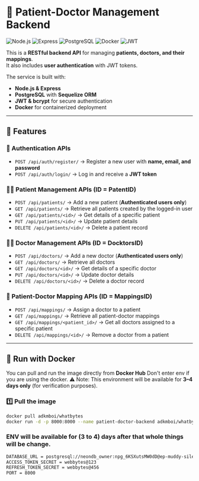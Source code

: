# 🏥 Patient-Doctor Management Backend

![Node.js](https://img.shields.io/badge/Node.js-18.x-green)
![Express](https://img.shields.io/badge/Express.js-Backend-lightgrey)
![PostgreSQL](https://img.shields.io/badge/PostgreSQL-DB-blue)
![Docker](https://img.shields.io/badge/Docker-Containerized-blue)
![JWT](https://img.shields.io/badge/Auth-JWT-orange)

This is a **RESTful backend API** for managing **patients, doctors, and their mappings**.  
It also includes **user authentication** with JWT tokens.  

The service is built with:
- **Node.js & Express**
- **PostgreSQL** with **Sequelize ORM**
- **JWT & bcrypt** for secure authentication
- **Docker** for containerized deployment

---

## 🚀 Features

### 🔑 Authentication APIs
- `POST /api/auth/register/` → Register a new user with **name, email, and password**  
- `POST /api/auth/login/` → Log in and receive a **JWT token**  

### 🧑‍⚕️ Patient Management APIs (ID = PatentID)
- `POST /api/patients/` → Add a new patient (**Authenticated users only**)  
- `GET /api/patients/` → Retrieve all patients created by the logged-in user  
- `GET /api/patients/<id>/` → Get details of a specific patient  
- `PUT /api/patients/<id>/` → Update patient details  
- `DELETE /api/patients/<id>/` → Delete a patient record  

### 👨‍⚕️ Doctor Management APIs (ID = DocktorsID)
- `POST /api/doctors/` → Add a new doctor (**Authenticated users only**)  
- `GET /api/doctors/` → Retrieve all doctors  
- `GET /api/doctors/<id>/` → Get details of a specific doctor  
- `PUT /api/doctors/<id>/` → Update doctor details  
- `DELETE /api/doctors/<id>/` → Delete a doctor record  

### 🔗 Patient-Doctor Mapping APIs (ID = MappingsID)
- `POST /api/mappings/` → Assign a doctor to a patient  
- `GET /api/mappings/` → Retrieve all patient-doctor mappings  
- `GET /api/mappings/<patient_id>/` → Get all doctors assigned to a specific patient  
- `DELETE /api/mappings/<id>/` → Remove a doctor from a patient  

---

## 🐳 Run with Docker

You can pull and run the image directly from **Docker Hub** Don't enter env if you are using the docker.
⚠️ Note: This environment will be available for **3–4 days only** (for verification purposes).  

### 1️⃣ Pull the image
```bash
docker pull adkmboi/whatbytes
docker run -d -p 8000:8000 --name patient-doctor-backend adkmboi/whatbytes
```
### ENV will be available for (3 to 4) days after that whole things will be change. 
``` bash 
DATABASE_URL = postgresql://neondb_owner:npg_6KSXutsMW0dD@ep-muddy-silence-adrbf7fo-pooler.c-2.us-east-1.aws.neon.tech/neondb?sslmode=require&channel_binding=require
ACCESS_TOKEN_SECRET = webbytes@123 
REFRESH_TOKEN_SECRET = webbytes@456
PORT = 8000
```

